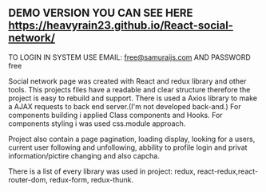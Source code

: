 

## DEMO VERSION YOU CAN SEE HERE https://heavyrain23.github.io/React-social-network/
TO LOGIN IN SYSTEM USE EMAIL: free@samuraijs.com AND PASSWORD free

Social network page was created with React and redux library and other tools. 
This projects files have a readable and clear structure therefore the project is easy to rebuild and support. There is used a Axios library to make a AJAX requests to back end server.(I'm not developed back-and.) For components building i applied Class components and Hooks. For components styling i was used css.module approach.

Project also contain a page pagination, loading display, looking for a users, current user following and unfollowing,  abbility to profile login and privat information/pictire changing and also capcha.

There is a list of every library was used in project: redux, react-redux,react-router-dom, redux-form, redux-thunk.

